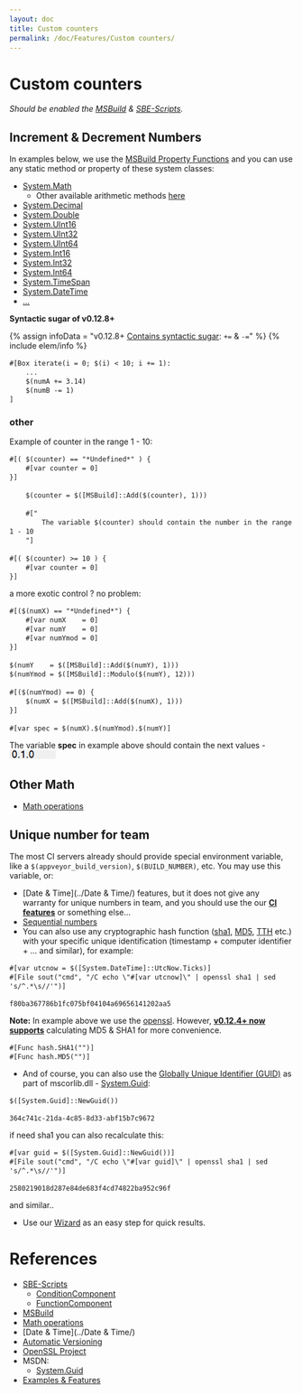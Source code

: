 ```yaml
---
layout: doc
title: Custom counters
permalink: /doc/Features/Custom counters/
---
```

# Custom counters

*Should be enabled the [MSBuild](../../Scripts/MSBuild/) & [SBE-Scripts](../../Scripts/SBE-Scripts/).*

## Increment & Decrement Numbers

In examples below, we use the [MSBuild Property Functions](https://msdn.microsoft.com/en-us/library/vstudio/dd633440%28v=vs.120%29.aspx#BKMK_PropertyFunctions) and you can use any static method or property of these system classes:

* [System.Math](https://msdn.microsoft.com/en-us/library/system.math_methods%28v=vs.100%29.aspx)
    * Other available arithmetic methods [here](https://msdn.microsoft.com/en-us/library/dd633440.aspx?f=255&MSPPError=-2147217396#BKMK_PropertyFunctions)
* [System.Decimal](https://msdn.microsoft.com/en-us/library/system.decimal_methods%28v=vs.100%29.aspx)
* [System.Double](https://msdn.microsoft.com/en-us/library/system.double_methods%28v=vs.100%29.aspx)
* [System.UInt16](https://msdn.microsoft.com/en-us/library/system.uint16_methods%28v=vs.100%29.aspx)
* [System.UInt32](https://msdn.microsoft.com/en-us/library/system.uint32_methods%28v=vs.100%29.aspx)
* [System.UInt64](https://msdn.microsoft.com/en-us/library/system.uint64_methods%28v=vs.100%29.aspx)
* [System.Int16](https://msdn.microsoft.com/en-us/library/system.int16_methods%28v=vs.100%29.aspx)
* [System.Int32](https://msdn.microsoft.com/en-us/library/system.int32_methods%28v=vs.100%29.aspx)
* [System.Int64](https://msdn.microsoft.com/en-us/library/system.int64_methods%28v=vs.100%29.aspx)
* [System.TimeSpan](https://msdn.microsoft.com/en-us/library/system.timespan_methods%28v=vs.100%29.aspx)
* [System.DateTime](https://msdn.microsoft.com/en-us/library/system.datetime_methods%28v=vs.100%29.aspx)
* [...](https://msdn.microsoft.com/en-us/library/vstudio/dd633440%28v=vs.120%29.aspx#BKMK_Static)


**Syntactic sugar of v0.12.8+**

{% assign infoData = "v0.12.8+ [Contains syntactic sugar](../../Scripts/MSBuild/#syntactic-sugar): `+=` & `-=`" %}
{% include elem/info %}

```{{site.sbelang3}}
#[Box iterate(i = 0; $(i) < 10; i += 1): 
    ...
    $(numA += 3.14)
    $(numB -= 1)
]
```

### other

Example of counter in the range 1 - 10:

```{{site.sbelang}}
#[( $(counter) == "*Undefined*" ) {
    #[var counter = 0]
}]

    $(counter = $([MSBuild]::Add($(counter), 1)))

    #["
        The variable $(counter) should contain the number in the range 1 - 10
    "]

#[( $(counter) >= 10 ) {
    #[var counter = 0]
}]
```

a more exotic control ? no problem:

```{{site.sbelang}}
#[($(numX) == "*Undefined*") {
    #[var numX    = 0]
    #[var numY    = 0]
    #[var numYmod = 0]
}]

$(numY    = $([MSBuild]::Add($(numY), 1)))
$(numYmod = $([MSBuild]::Modulo($(numY), 12)))

#[($(numYmod) == 0) {
    $(numX = $([MSBuild]::Add($(numX), 1)))
}]

#[var spec = $(numX).$(numYmod).$(numY)]
```

The variable **spec** in example above should contain the next values - ![Value of variable - spec](../../Resources/examples/ver_spec.gif)

## Other Math

* [Math operations](../Math/)

## Unique number for team

The most CI servers already should provide special environment variable, like a `$(appveyor_build_version)`, `$(BUILD_NUMBER)`, etc. You may use this variable, or:

* [Date & Time](../Date & Time/) features, but it does not give any warranty for unique numbers in team, and you should use the our **[CI features](../../CI/)** or something else...
* [Sequential numbers](../../Examples/Version/Manually/#full-automatic-versions-serial--sequential-numbers)
* You can also use any cryptographic hash function ([sha1](https://en.wikipedia.org/wiki/SHA-1), [MD5](https://en.wikipedia.org/wiki/MD5), [TTH](https://en.wikipedia.org/wiki/Merkle_tree#Tiger_tree_hash) etc.) with your specific unique identification (timestamp + computer identifier + ... and similar), for example:

```{{site.sbelang1}}
#[var utcnow = $([System.DateTime]::UtcNow.Ticks)]
#[File sout("cmd", "/C echo \"#[var utcnow]\" | openssl sha1 | sed 's/^.*\s//'")]
```
`f80ba367786b1fc075bf04104a69656141202aa5`

**Note:** In example above we use the [openssl](https://www.openssl.org/docs/apps/openssl.html). However, **[v0.12.4+ now supports](../../Scripts/SBE-Scripts/Components/FunctionComponent/#hash)** calculating MD5 & SHA1 for more convenience.

```{{site.sbelang}}
#[Func hash.SHA1("")]
#[Func hash.MD5("")]
```

* And of course, you can also use the [Globally Unique Identifier (GUID)](https://en.wikipedia.org/wiki/Globally_unique_identifier) as part of mscorlib.dll - [System.Guid](https://msdn.microsoft.com/en-us/library/system.guid%28v=vs.100%29.aspx):

```{{site.sbelang1}}
$([System.Guid]::NewGuid())
```
`364c741c-21da-4c85-8d33-abf15b7c9672`

if need sha1 you can also recalculate this:

```{{site.sbelang1}}
#[var guid = $([System.Guid]::NewGuid())]
#[File sout("cmd", "/C echo \"#[var guid]\" | openssl sha1 | sed 's/^.*\s//'")]
```
`2580219018d287e84de683f4cd74822ba952c96f`

and similar..

* Use our [Wizard](../../Examples/Version/Wizard/) as an easy step for quick results.

# References

* [SBE-Scripts](../../Scripts/SBE-Scripts/)
    * [ConditionComponent](../../Scripts/SBE-Scripts/Components/ConditionComponent/)
    * [FunctionComponent](../../Scripts/SBE-Scripts/Components/FunctionComponent/#hash)
* [MSBuild](../../Scripts/MSBuild/)
* [Math operations](../Math/)
* [Date & Time](../Date & Time/)
* [Automatic Versioning](../../Examples/Version/)
* [OpenSSL Project](https://openssl.org)
* MSDN:
    * [System.Guid](https://msdn.microsoft.com/en-us/library/system.guid%28v=vs.100%29.aspx)
* [Examples & Features](../../Examples/)


